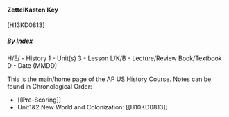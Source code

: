 #### ZettelKasten Key
[H13KD0813]
##### By Index
H/E/ - History
1 - Unit(s)
3 - Lesson
L/K/B - Lecture/Review Book/Textbook 
D - Date (MMDD)

This is the main/home page of the AP US History Course. Notes can be found in Chronological Order:
- [[Pre-Scoring]]
- Unit1&2 New World and Colonization: [[H10KD0813]]
